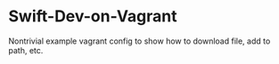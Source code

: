 # Swift-Dev-on-Vagrant
Nontrivial example vagrant config to show how to download file, add to path, etc.
